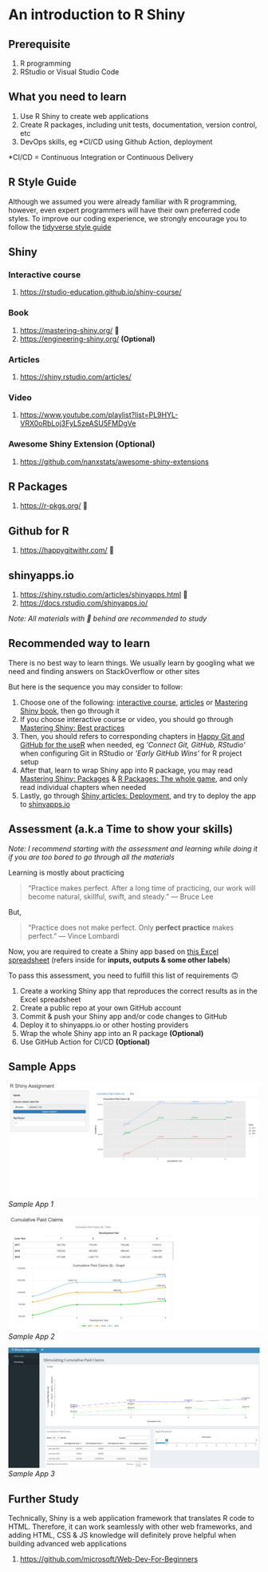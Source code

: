 # An introduction to R Shiny

## Prerequisite

1. R programming
2. RStudio or Visual Studio Code

## What you need to learn

1. Use R Shiny to create web applications
2. Create R packages, including unit tests, documentation, version control, etc
3. DevOps skills, eg *CI/CD using Github Action, deployment

*CI/CD = Continuous Integration or Continuous Delivery

## R Style Guide

Although we assumed you were already familiar with R programming, however, even expert programmers will have their own preferred code styles. To improve our coding experience, we strongly encourage you to follow the [tidyverse style guide](https://style.tidyverse.org/index.html)

## Shiny

### Interactive course

1. https://rstudio-education.github.io/shiny-course/

### Book

1. https://mastering-shiny.org/ 🌟
2. https://engineering-shiny.org/ **(Optional)**

### Articles

1. https://shiny.rstudio.com/articles/

### Video

1. https://www.youtube.com/playlist?list=PL9HYL-VRX0oRbLoj3FyL5zeASU5FMDgVe

### Awesome Shiny Extension (Optional)

1. https://github.com/nanxstats/awesome-shiny-extensions

## R Packages

1. https://r-pkgs.org/ 🌟

## Github for R

1. https://happygitwithr.com/ 🌟

## shinyapps.io

1. https://shiny.rstudio.com/articles/shinyapps.html 🌟
2. https://docs.rstudio.com/shinyapps.io/

*Note: All materials with 🌟 behind are recommended to study*

## Recommended way to learn

There is no best way to learn things. We usually learn by googling what we need and finding answers on StackOverflow or other sites

But here is the sequence you may consider to follow:

1. Choose one of the following: [interactive course](https://rstudio-education.github.io/shiny-course/), [articles](https://shiny.rstudio.com/articles/) or [Mastering Shiny book](https://mastering-shiny.org/), then go through it
2. If you choose interactive course or video, you should go through [Mastering Shiny: Best practices](https://mastering-shiny.org/scaling-intro.html)
3. Then, you should refers to corresponding chapters in [Happy Git and GitHub for the useR](https://happygitwithr.com/) when needed, eg *'Connect Git, GitHub, RStudio'* when configuring Git in RStudio or *'Early GitHub Wins'* for R project setup
4. After that, learn to wrap Shiny app into R package, you may read [Mastering Shiny: Packages](https://mastering-shiny.org/scaling-packaging.html) & [R Packages: The whole game](https://r-pkgs.org/whole-game.html), and only read individual chapters when needed
5. Lastly, go through [Shiny articles: Deployment](https://shiny.rstudio.com/articles/shinyapps.html), and try to deploy the app to [shinyapps.io](https://www.shinyapps.io/) 

## Assessment (a.k.a Time to show your skills)

*Note: I recommend starting with the assessment and learning while doing it if you are too bored to go through all the materials*

Learning is mostly about practicing

> “Practice makes perfect. After a long time of practicing, our work will become natural, skillful, swift, and steady.” ― Bruce Lee

But,

> “Practice does not make perfect. Only **perfect practice** makes perfect.” ― Vince Lombardi

Now, you are required to create a Shiny app based on [this Excel spreadsheet](https://github.com/n-actuarial/r-shiny-intro/blob/main/R%20Shiny%20Assignment.xlsx) (refers inside for **inputs, outputs & some other labels**)

To pass this assessment, you need to fulfill this list of requirements :upside_down_face:

1. Create a working Shiny app that reproduces the correct results as in the Excel spreadsheet
2. Create a public repo at your own GitHub account
3. Commit & push your Shiny app and/or code changes to GitHub
4. Deploy it to shinyapps.io or other hosting providers
5. Wrap the whole Shiny app into an R package **(Optional)**
6. Use GitHub Action for CI/CD **(Optional)**

## Sample Apps

![Sample App 1](sample-app-1.png)
*Sample App 1*

![Sample App 2](sample-app-2.png)
*Sample App 2*

![Sample App 3](sample-app-3.png)
*Sample App 3*

## Further Study

Technically, Shiny is a web application framework that translates R code to HTML. Therefore, it can work seamlessly with other web frameworks, and adding HTML, CSS & JS knowledge will definitely prove helpful when building advanced web applications

1. https://github.com/microsoft/Web-Dev-For-Beginners
